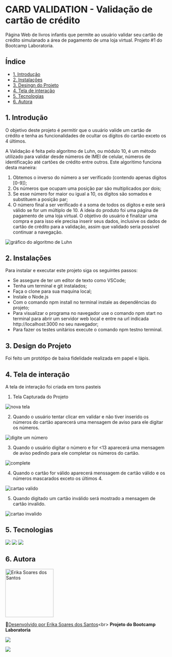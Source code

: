 # CARD VALIDATION - Validação de cartão de crédito

Página Web de livros infantis que permite ao usuário validar seu cartão de crédito simulanado a área de pagamento de uma loja virtual.
Projeto #1 do Bootcamp Laboratoria.

## Índice

- [1. Introdução](#1-Introdução)
- [2. Instalações](#2-instalações)
- [3. Desingn do Projeto](#3-design-do-Projeto)
- [4. Tela de interação](#4-tela-de-interação)
- [5. Tecnologias](#6-tecnologias)
- [6. Autora](#7-autora)

## 1. Introdução

O objetivo deste projeto é permitir que o usuário valide um cartão de crédito e tenha as funcionalidades de ocultar os dígitos do cartão exceto os 4 últimos.

A Validação é feita pelo algoritmo de Luhn, ou módulo 10, é um método utilizado para validar desde números de IMEI de celular, números de identificação até cartões de crédito entre outros. Este algoritimo funciona desta maneira:

1. Obtemos o inverso do número a ser verificado (contendo apenas dígitos [0-9]);
2. Os números que ocupam uma posição par são multiplicados por dois;
3. Se esse número for maior ou igual a 10, os dígitos são somados e substituem a posição par;
4. O número final a ser verificado é a soma de todos os dígitos e este será válido se for um múltiplo de 10.
   A ideia do produto foi uma página de pagamento de uma loja virtual. O objetivo do usuário é finalizar uma compra e para isso ele precisa inserir seus dados, inclusive os dados de cartão de crédito para a validação, assim que validado seria possível continuar a navegação.

![gráfico do algoritmo de
Luhn](https://www.101computing.net/wp/wp-content/uploads/Luhn-Algorithm.png)

## 2. Instalações

Para instalar e executar este projeto siga os seguintes passos:

- Se assegure de ter um editor de texto como VSCode;
- Tenha um terminal e git instalados;
- Faça o clone para sua maquina local;
- Instale o Node.js
- Com o comando npm install no terminal instale as dependências do projeto;
- Para visualizar o programa no navegador use o comando npm start no terminal para abrir um servidor web local e entre na url indicada http://localhost:3000 no seu navegador;
- Para fazer os testes unitários execute o comando npm testno terminal.

## 3. Design do Projeto

Foi feito um protótipo de baixa fidelidade realizada em papel e lápis.

## 4. Tela de interação

A tela de interação foi criada em tons pasteis 

1. Tela Capturada do Projeto

![nova tela](https://user-images.githubusercontent.com/109056305/217069494-8e3f1516-5e78-4869-8176-d8e34949565d.jpg)

2. Quando o usuário tentar clicar em validar e não tiver inserido os números do cartão aparecerá uma mensagem de aviso para ele digitar os números.

![digite um número](https://user-images.githubusercontent.com/109056305/217069478-27c82827-e5d0-4661-bda1-2f1526695890.jpg)

3. Quando o usuário digitar o número e for <13 aparecerá uma mensagem de aviso pedindo para ele completar os números do cartão.

![complete](https://user-images.githubusercontent.com/109056305/217069470-81ddf362-697d-4ab0-8df1-c54a6962d28e.jpg)

4. Quando o cartão for válido aparecerá menssagem de cartão válido e os números mascarados exceto os últimos 4.

![cartao valido](https://user-images.githubusercontent.com/109056305/217069467-f9083277-40ba-4838-8cd1-644ada9a7395.jpg)

5. Quando digitado um cartão inválido será mostrado a mensagem de cartão invalido.

![cartao invalido](https://user-images.githubusercontent.com/109056305/217069457-305bedb0-ce8d-4ff7-903a-38d2b8dbe7cd.jpg)


## 5. Tecnologias

<img src="https://img.shields.io/badge/HTML5-E34F26?style=for-the-badge&logo=html5&logoColor=white">

<img src="https://img.shields.io/badge/CSS-239120?&style=for-the-badge&logo=css3&logoColor=white">

<img src="https://img.shields.io/badge/JavaScript-323330?style=for-the-badge&logo=javascript&logoColor=F7DF1E">


## 6. Autora

<div>
   <img alt="Erika Soares dos Santos" widtht="150" src="Erika Soares dos Santos" height="150"  src="https://user-images.githubusercontent.com/109056305/217401080-8b2dff1e-f6c4-4b62-96bc-d79ee4c88e60.jpeg">
</div>


🔗[Desenvolvido por Erika Soares dos Santos]("https://github.com/euerika/SAP009-card-validation")<br>
**Projeto do Bootcamp Laboratoria**

 

<a href="https://www.linkedin.com/in/erika-soares-dos-santos-54674b178/" target="_blank"><img src="https://img.shields.io/badge/-LinkedIn-%230077B5?style=for-the-badge&logo=linkedin&logoColor=white">

</a><a href = "mailto:erikasoares1209@gmail.com" target="_blank"><img src="https://img.shields.io/badge/Gmail-D14836?style=for-the-badge&logo=gmail&logoColor=white">